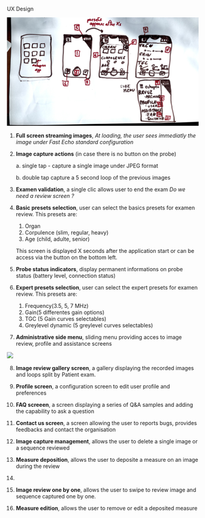 UX Design


<img src="../../assets/SketchMobileApp1.jpg" width="800">

1. **Full screen streaming images**, *At loading, the user sees immediatly the image under Fast Echo standard configuration*

2. **Image capture actions** (in case  there is no button on the probe)

    a. single tap - capture a single image under JPEG format

    b. double tap capture a 5 second loop of the previous images

3. **Examen validation**, a single clic allows user to end the exam *Do we need a review screen ?*

4. **Basic presets selection**, user can select the basics presets for examen review. This presets are:
    1. Organ
    2. Corpulence (slim, regular, heavy)
    3. Age (child, adulte, senior)

    This screen is displayed X seconds after the application start or can be access via the button on the bottom left.

5. **Probe status indicators**, display permanent informations on probe status (battery level, connection status)

6. **Expert presets selection**, user can select the expert presets for examen review. This presets are:
    1. Frequency(3.5, 5, 7 MHz)
    2. Gain(5 differentes gain options)
    3. TGC (5 Gain curves selectables)
    4. Greylevel dynamic (5 greylevel curves selectables)


7. **Administrative side menu**, sliding menu providing acces to image review, profile and assistance screens

<img src="../../assets/SketchMobileApp2.jpg" width="800">

8. **Image review gallery screen**, a gallery displaying the recorded images and loops split by Patient exam. 

9. **Profile screen**, a configuration screen to edit user profile and preferences 

10. **FAQ screeen**, a screen displaying a series of Q&A samples and adding the capability to ask a question 

11. **Contact us screen**, a screen allowing the user to reports bugs, provides feedbacks and contact the organisation

12. **Image capture management**, allows the user to delete a single image or a sequence reviewed

13. **Measure deposition**, allows the user to deposite a measure on an image during the review

14. 

15. **Image review one by one**, allows the user to swipe to review image and sequence captured one by one.

16. **Measure edition**, allows the user to remove or edit a deposited measure